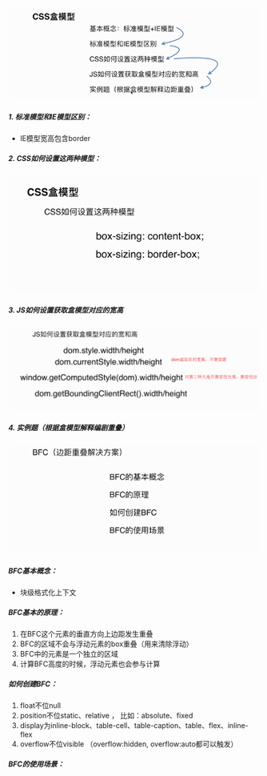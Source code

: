 ![](/assets/import5.png)

##### 1. 标准模型和IE模型区别：

* IE模型宽高包含border

##### 2.  CSS如何设置这两种模型：

![](/assets/import6.png)

##### 3. JS如何设置获取盒模型对应的宽高

![](/assets/Import4.png)

##### 4. 实例题（根据盒模型解释编剧重叠）

![](/assets/import7.png)

##### 

##### BFC基本概念：

* 块级格式化上下文

##### BFC基本的原理：

1. 在BFC这个元素的垂直方向上边距发生重叠
2. BFC的区域不会与浮动元素的box重叠（用来清除浮动）
3. BFC中的元素是一个独立的区域
4. 计算BFC高度的时候，浮动元素也会参与计算

##### 如何创建BFC：

1. float不位null
2. position不位static、relative ， 比如：absolute、fixed
3. display为inline-block、table-cell、table-caption、table、flex、inline-flex
4. overflow不位visible （overflow:hidden, overflow:auto都可以触发）

##### BFC的使用场景：

##### 



